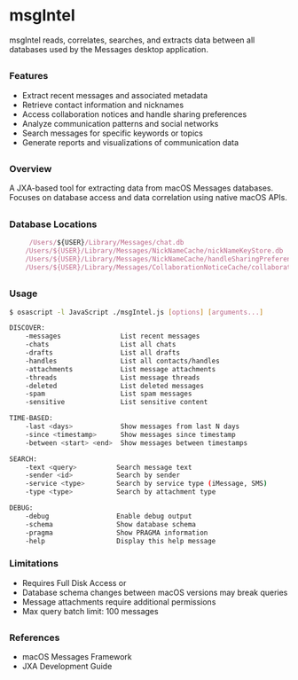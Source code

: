 # msgIntel

msgIntel reads, correlates, searches, and extracts data between all databases used by the Messages desktop application.

##

### Features

- Extract recent messages and associated metadata
- Retrieve contact information and nicknames
- Access collaboration notices and handle sharing preferences
- Analyze communication patterns and social networks
- Search messages for specific keywords or topics
- Generate reports and visualizations of communication data

##

### Overview
A JXA-based tool for extracting data from macOS Messages databases. Focuses on database access and data correlation using native macOS APIs.

##

### Database Locations
```javascript
     /Users/${USER}/Library/Messages/chat.db
    /Users/${USER}/Library/Messages/NickNameCache/nickNameKeyStore.db
    /Users/${USER}/Library/Messages/NickNameCache/handleSharingPreferences.db
    /Users/${USER}/Library/Messages/CollaborationNoticeCache/collaborationNotices.db
```

##

### Usage 

```bash
$ osascript -l JavaScript ./msgIntel.js [options] [arguments...]

DISCOVER:
    -messages               List recent messages
    -chats                  List all chats
    -drafts                 List all drafts
    -handles                List all contacts/handles
    -attachments            List message attachments
    -threads                List message threads
    -deleted                List deleted messages
    -spam                   List spam messages
    -sensitive              List sensitive content

TIME-BASED:
    -last <days>            Show messages from last N days
    -since <timestamp>      Show messages since timestamp
    -between <start> <end>  Show messages between timestamps

SEARCH:
    -text <query>          Search message text
    -sender <id>           Search by sender
    -service <type>        Search by service type (iMessage, SMS)
    -type <type>           Search by attachment type

DEBUG:
    -debug                 Enable debug output
    -schema                Show database schema
    -pragma                Show PRAGMA information
    -help                  Display this help message
```



### Limitations
- Requires Full Disk Access or 
- Database schema changes between macOS versions may break queries
- Message attachments require additional permissions
- Max query batch limit: 100 messages

##

### References
- macOS Messages Framework
- JXA Development Guide

